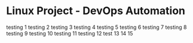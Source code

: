 # Linux Project - DevOps Automation
testing 1
testing 2
testing 3
testing 4
testing 5
testing 6
testing 7
testing 8
testing 9
testing 10
testing 11
testing 12
test 13
14
15
